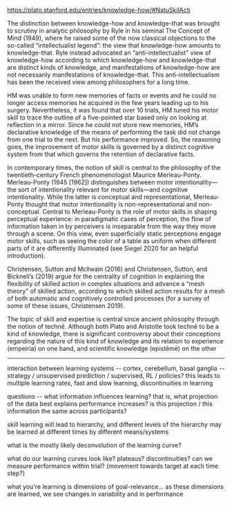 https://plato.stanford.edu/entries/knowledge-how/#NatuSkilActi

The distinction between knowledge-how and knowledge-that was brought to scrutiny in analytic philosophy by Ryle in his seminal The Concept of Mind (1949), where he raised some of the now classical objections to the so-called “intellectualist legend”: the view that knowledge-how amounts to knowledge-that. Ryle instead advocated an “anti-intellectualist” view of knowledge-how according to which knowledge-how and knowledge-that are distinct kinds of knowledge, and manifestations of knowledge-how are not necessarily manifestations of knowledge-that. This anti-intellectualism has been the received view among philosophers for a long time.

HM was unable to form new memories of facts or events and he could no longer access memories he acquired in the few years leading up to his surgery. Nevertheless, it was found that over 10 trials, HM tuned his motor skill to trace the outline of a five-pointed star based only on looking at reflection in a mirror. Since he could not store new memories, HM’s declarative knowledge of the means of performing the task did not change from one trial to the next. But his performance improved. So, the reasoning goes, the improvement of motor skills is governed by a distinct cognitive system from that which governs the retention of declarative facts.

In contemporary times, the notion of skill is central to the philosophy of the twentieth-century French phenomenologist Maurice Merleau-Ponty. Merleau-Ponty (1945 [1962]) distinguishes between motor intentionality—the sort of intentionality relevant for motor skills—and cognitive intentionality. While the latter is conceptual and representational, Merleau-Ponty thought that motor intentionality is non-representational and non-conceptual. Central to Merleau-Ponty is the role of motor skills in shaping perceptual experience: in paradigmatic cases of perception, the flow of information taken in by perceivers is inseparable from the way they move through a scene. On this view, even superficially static perceptions engage motor skills, such as seeing the color of a table as uniform when different parts of it are differently illuminated (see Siegel 2020 for an helpful introduction).

Christensen, Sutton and McIlwain (2016) and Christensen, Sutton, and Bicknell’s (2019) argue for the centrality of cognition in explaining the flexibility of skilled action in complex situations and advance a “mesh theory” of skilled action, according to which skilled action results for a mesh of both automatic and cognitively controlled processes (for a survey of some of these issues, Christensen 2019).

The topic of skill and expertise is central since ancient philosophy through the notion of technē. Although both Plato and Aristotle took technē to be a kind of knowledge, there is significant controversy about their conceptions regarding the nature of this kind of knowledge and its relation to experience (empeiria) on one hand, and scientific knowledge (epistēmē) on the other 

---

interaction between learning systems -- cortex, cerebellum, basal ganglia -- strategy / unsupervised prediction / supervised, RL / policies?
this leads to multiple learning rates, fast and slow learning, discontinuities in learning

questions -- what information influences learning?
that is, what projection of the data best explains performance increases?
is this projection / this information the same across participants?

skill learning will lead to hierarchy, and different levels of the hierarchy may be learned at different times by different means/systems

what is the mostly likely deconvolution of the learning curve?

what do our learning curves look like? plateaus? discontinuities?
can we measure performance within trial? (movement towards target at each time step?)

what you're learning is dimensions of goal-relevance... as these dimensions are learned, we see changes in variability and in performance